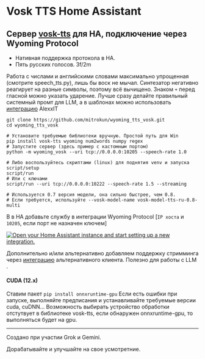 # Vosk TTS Home Assistant

## Сервер [vosk-tts](https://github.com/alphacep/vosk-tts) для HA, подключение через Wyoming Protocol
- Нативная поддержка протокола в HA.
- Пять русских голосов. 3f/2m
 
Работа с числами и английскими словами максимально упрощенная (смотрите speech_tts.py), лишь бы воск не мычал.
Синтезатор негативно реагирует на разные символы, поэтому всё вычищено. Знаком `+` перед гласной можно указать ударение.
Лучше сразу делайте правильный системный промт для LLM, а в шаблонах можно использовать [интеграцию](https://github.com/AlexxIT/MorphNumbers) AlexxIT
```
git clone https://github.com/mitrokun/wyoming_tts_vosk.git
cd wyoming_tts_vosk

# Установите требуемые библиотеки вручную. Простой путь для Win
pip install vosk-tts wyoming num2words numpy regex
# Запустите сервер (здесь пример с кастомным портом)
python -m wyoming_vosk --uri tcp://0.0.0.0:10205 --speech-rate 1.0

# Либо воспользуйтесь скриптами (linux) для поднятия venv и запуска 
script/setup
script/run
# Или с ключами
script/run --uri tcp://0.0.0.0:10222 --speech-rate 1.5 --streaming

# Используется 0.7 версия модели, она сильно быстрее, чем 0.8.
# Если требуется, используйте --vosk-model-name vosk-model-tts-ru-0.8-multi

```
В в HA добавьте службу в интеграции Wyoming Protocol [`IP хоста` и `10205`, если порт не назначен ключем]

[![Open your Home Assistant instance and start setting up a new integration.](https://my.home-assistant.io/badges/config_flow_start.svg)](https://my.home-assistant.io/redirect/config_flow_start/?domain=wyoming)

Дополнительно и/или альтернативно добавляем поддержку стримминга через [интеграцию](https://github.com/mitrokun/streaming_tts_proxy) альтернативного клиента. Полезно для работы с LLM .

#### CUDA (12.x) 
Ставим пакет
`pip install onnxruntime-gpu`
Если есть ошибки при запуске, выполняйте предписания и устанавливайте требуемые версии cuda, cuDNN...
Возможность выбирать устройство обработки отстутвует в библиотеке vosk-tts, если обнаружен onnxruntime-gpu, то выполняться будет на gpu.

---
Создано при участии Grok и Gemini. 

Дорабатывайте и улучшайте на свое усмотретние.
